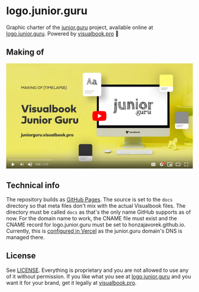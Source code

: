 # logo.junior.guru

Graphic charter of the [junior.guru](https://junior.guru/) project, available online at [logo.junior.guru](https://logo.junior.guru). Powered by [visualbook.pro](https://visualbook.pro/) 💖

## Making of

[![Making of: Junior Guru Visualbook (timelapse)](./makingof.png)](https://www.youtube.com/watch?v=aXA_DUFQbko&feature=youtu.be)

## Technical info

The repository builds as [GitHub Pages](https://pages.github.com/). The source is set to the `docs` directory so that meta files don't mix with the actual Visualbook files. The directory must be called `docs` as that's the only name GitHub supports as of now. For the domain name to work, the CNAME file must exist and the CNAME record for logo.junior.guru must be set to honzajavorek.github.io. Currently, this is [configured in Vercel](https://vercel.com/dashboard/domains/junior.guru) as the junior.guru domain's DNS is managed there.

## License

See [LICENSE](./LICENSE). Everything is proprietary and you are not allowed to use any of it without permission. If you like what you see at [logo.junior.guru](https://logo.junior.guru) and you want it for your brand, get it legally at [visualbook.pro](https://visualbook.pro/).
